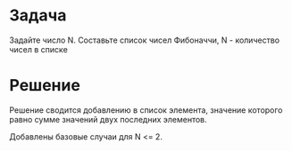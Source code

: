 # Задача 

Задайте число N. Составьте список чисел Фибоначчи, N - количество чисел в списке

# Решение

Решение сводится добавлению  в список элемента, значение которого равно сумме значений двух последних элементов.

Добавлены базовые случаи для N <= 2.